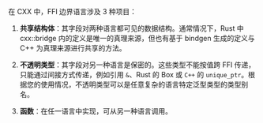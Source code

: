在 CXX 中，FFI 边界语言涉及 3 种项目：

1. **共享结构体**：其字段对两种语言都可见的数据结构。通常情况下，Rust 中 cxx::bridge 内的定义是唯一的真理来源，但也有基于 bindgen 生成的定义与 C++ 为真理来源进行共享的方法。

2. **不透明类型**：其字段对另一种语言是保密的。这些类型不能按值跨 FFI 传递，只能通过间接方式传递，例如引用 `&`、Rust 的 Box 或 `C++` 的 `unique_ptr`。根据您的使用情况，不透明类型可以是任意复杂的语言特定泛型类型的类型别名。

3. **函数**：在任一语言中实现，可从另一种语言调用。